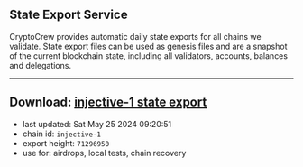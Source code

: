 ## State Export Service
CryptoCrew provides automatic daily state exports for all chains we validate. State export files can be used as genesis files and are a snapshot of the current blockchain state, including all validators, accounts, balances and delegations.

---
**Download: [injective-1 state export](https://dl-eu2.ccvalidators.com/SERVICE/injective/injective-1_export_71296950.json)**
---

- last updated: Sat May 25 2024 09:20:51
- chain id: `injective-1`
- export height: `71296950`
- use for: airdrops, local tests, chain recovery
